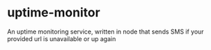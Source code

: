# uptime-monitor
An uptime monitoring service, written in node that sends SMS if your provided url is unavailable or up again
